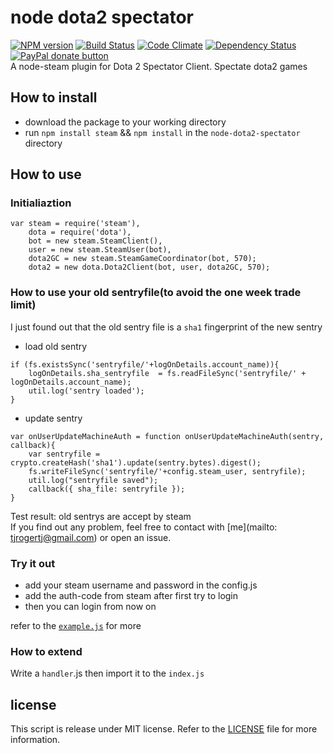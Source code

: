 # node dota2 spectator  
[![NPM version](https://img.shields.io/npm/v/node-dota2-spectator.svg)](https://www.npmjs.com/package/node-dota2-spectator "View this project on NPM")
[![Build Status](https://img.shields.io/travis/tjroger/node-dota2-spectator/master.svg)](https://travis-ci.org/tjroger/node-dota2-spectator)
[![Code Climate](https://codeclimate.com/github/TJRoger/node-dota2-spectator/badges/gpa.svg)](https://codeclimate.com/github/TJRoger/node-dota2-spectator)
[![Dependency Status](https://img.shields.io/david/tjroger/node-dota2-spectator.svg)](https://david-dm.org/tjroger/node-dota2-spectator)
[![PayPal donate button](https://img.shields.io/badge/paypal-donate-yellow.svg)](https://www.paypal.com/cgi-bin/webscr?cmd=_donations&business=224D8E2ZAKV2A&item_name=node%2ddota2%2dspectator&currency_code=USD)  
A node-steam plugin for Dota 2 Spectator Client. Spectate dota2 games  
## How to install
- download the package to your working directory
- run `npm install steam` && `npm install` in the `node-dota2-spectator` directory
 
## How to use
### Initialiaztion
```
var steam = require('steam'),
    dota = require('dota'),
    bot = new steam.SteamClient(),
    user = new steam.SteamUser(bot),
    dota2GC = new steam.SteamGameCoordinator(bot, 570);
    dota2 = new dota.Dota2Client(bot, user, dota2GC, 570);
```
### How to use your old sentryfile(to avoid the one week trade limit)
I just found out that the old sentry file is a `sha1` fingerprint of the new sentry
- load old sentry
```
if (fs.existsSync('sentryfile/'+logOnDetails.account_name)){
    logOnDetails.sha_sentryfile  = fs.readFileSync('sentryfile/' + logOnDetails.account_name);
    util.log('sentry loaded');
}
```
- update sentry
```
var onUserUpdateMachineAuth = function onUserUpdateMachineAuth(sentry, callback){
    var sentryfile = crypto.createHash('sha1').update(sentry.bytes).digest();
    fs.writeFileSync('sentryfile/'+config.steam_user, sentryfile);
    util.log("sentryfile saved");
    callback({ sha_file: sentryfile });
}
```
Test result: old sentrys are accept by steam  
If you find out any problem, feel free to contact with [me](mailto: tjrogertj@gmail.com) or open an issue.

### Try it out
- add your steam username and password in the config.js  
- add the auth-code from steam after first try to login
- then you can login from now on

refer to the [`example.js`](example.js) for more
### How to extend
Write a `handler`.js then import it to the `index.js` 
## license
This script is release under MIT license. Refer to the [LICENSE](LICENSE) file for more information.
